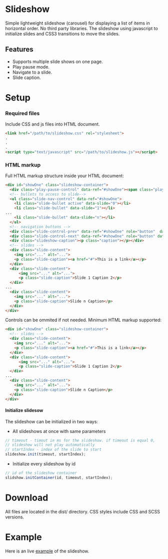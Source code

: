 
# Slideshow

Simple lightweight slideshow (carousel) for displaying a list of items in horizontal order. No third party libraries. The slideshow using javascript to initialize slides and CSS3 transitions to move the slides.

## Features
- Supports multiple slide shows on one page.
- Play pause mode.
- Navigate to a slide.
- Slide caption.

# Setup

### Required files

Include CSS and js files into HTML document.

```html
<link href="/path/to/slideshow.css" rel="stylesheet">
.
.
.
<script type="text/javascript" src="/path/to/slideshow.js"></script>
```


### HTML markup
Full HTML markup structure inside your HTML document:
```html
<div id="showOne" class="slideshow-container">
  <div class="play-pause-control" data-ref="#showOne"><span class="play-btn"></span></div>
  <!-- bullets to access to slide-->
  <ul class="slide-nav-control" data-ref="#showOne">
    <li class="slide-bullet active" data-slide="0"></li>
    <li class="slide-bullet" data-slide="1"></li>
...
    <li class="slide-bullet" data-slide="n"></li>
  </ul>
  <!-- navigation buttons -->
  <div class="slide-control-prev" data-ref="#showOne" role="button"  data-slide="prev"><span class="arrow-left"></span></div>
  <div class="slide-control-next" data-ref="#showOne" role="button" data-slide="next"><span class="arrow-right"></span></div>
  <div class="slideshow-caption"><p class="caption"></p></div>
  <!-- slides -->
  <div class="slide-content">
    <img src="..." alt="...">
    <p class="slide-caption"><a href="#">This is a link</a></p>
  </div>
  <div class="slide-content">
      <img src="..." alt="...">
      <p class="slide-caption">Slide 1 Caption 2</p>
  </div>
...
  <div class="slide-content">
    <img src="..." alt="...">
    <p class="slide-caption">Slide n Caption</p>
  </div>
</div>
```
Controls can be ommited if not needed. Minimum HTML markup supported:
```html
<div id="showOne" class="slideshow-container">
  <!-- slides -->
  <div class="slide-content">
    <img src="..." alt="...">
    <p class="slide-caption"><a href="#">This is a link</a></p>
  </div>
  <div class="slide-content">
      <img src="..." alt="...">
      <p class="slide-caption">Slide 1 Caption 2</p>
  </div>
...
  <div class="slide-content">
    <img src="..." alt="...">
    <p class="slide-caption">Slide n Caption</p>
  </div>
</div>
```

#### Initialize slidesow

The slideshow can be initialized in two ways:
- All slideshows at once with same parameters
```javascript
// timeout - timout in ms for the slideshow. if timeout is equal 0,
// slideshow will not play automatically
// startIndex - index of the slide to start
slideshow.init(timeout, startIndex);
````
- Initialize every slideshow by id
```javascript
// id of the slideshow container
slidshow.initContainer(id, timeout, startIndex);
```


# Download
All files are located in the dist/ directory. CSS styles include CSS and SCSS versions.

# Example

Here is an live [example](https://olegoseev.github.io/slideshow/) of the slideshow.

